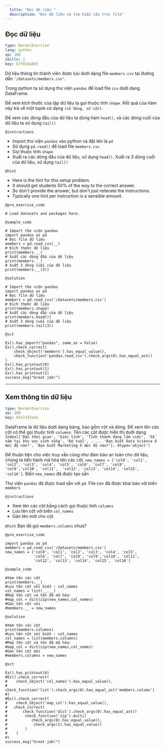 ```yaml
---
  title: "Đọc dữ liệu "
  description: "Đọc dữ liệu và tìm hiểu cấu trúc file"
---
```


## Đọc dữ liệu

```yaml
type: NormalExercise 
lang: python
xp: 100 
skills: 2
key: 67f01da0d3   
```


Dữ liệu thông tin thành viên được lưu dưới dạng file `members.csv` tại đường dẫn `'/datasets/members.csv'`.

Trong python ta sử dụng thư viện `pandas` để load file `csv` dưới dạng DataFrame.

Để xem kích thước của tập dữ liệu ta gọi thuộc tính `shape`. Kết quả của hàm này trả  về một tuple có dạng `(số dòng, số cột)`.

Để xem các  dòng đầu của dữ liệu ta dùng hàm `head()`, và các dòng cuối của dữ liệu ta sử dụng `tail()`


`@instructions`
- Import thư viện `pandas` vào python và đặt tên là `pd`
- Sử dụng `pd.read()` để load file `members.csv`
- Gọi thuộc tính `shape`
- Xuất ra các dòng đầu của dữ liệu, sử dụng `head()`. Xuất ra 3 dòng cuối của dữ liệu, sử dụng `tail()`

`@hint`
- Here is the hint for this setup problem. 
- It should get students 50% of the way to the correct answer.
- So don't provide the answer, but don't just reiterate the instructions.
- Typically one hint per instruction is a sensible amount.

`@pre_exercise_code`

```{python}
# Load datasets and packages here.
```

`@sample_code`

```{python}
# Import thư viện pandas
import pandas as pd
# Đọc file dữ liệu
members = pd.read_csv(__)
# Kích thước dữ liệu
print(members.__)
# Xuất các dòng đầu của dữ liệu
print(members.__)
# Xuất 3 dòng cuối của dữ liệu
print(members.__(3))
```

`@solution`

```{python}
# Import thư viện pandas
import pandas as pd
# Đọc file dữ liệu
members = pd.read_csv('/datasets/members.csv')
# Kích thước dữ liệu
print(members.shape)
# Xuất các dòng đầu của dữ liệu
print(members.head())
# Xuất 3 dòng cuối của dữ liệu
print(members.tail(3))
```

`@sct`

```{python}
Ex().has_import("pandas", same_as = False)
Ex().check_correct(
    check_object('members').has_equal_value(),
    check_function('pandas.read_csv').check_args(0).has_equal_ast()
)
Ex().has_printout(0)
Ex().has_printout(1)
Ex().has_printout(2)
success_msg("Great job!")
```

---

## Xem thông tin dữ liệu

```yaml
type: NormalExercise 
xp: 100 
key: 03e7143a4a   
```


DataFrame là dữ liệu dưới dạng bảng, bao gồm cột và dòng. Để xem tên các cột có thể gọi thuộc tính `columns`. Tên các cột được hiển thị dưới dạng
`Index(['Dấu thời gian', 'Giới tính', 'Tỉnh thành đang làm việc',
       'Số năm tại khu vực sinh sống', 'Độ tuổi',
        .....
       'Bạn biết Data Science ở mức độ nào?',
       'Bạn biết Marketing ở mức độ nào?'],
      dtype='object')`

Để thuận tiện cho việc truy vấn cũng như đảm bảo an toàn cho dữ liệu, chúng ta tiến hành mã hóa tên các cột. 
`new_names = ['col0', 'col1', 'col2', 'col3', 'col4', 'col5',
             'col6', 'col7', 'col8', 'col9','col10', 'col11', 
             'col12', 'col13', 'col14', 'col15', 'col16']`.  Biến `new_names` đã được tạo sẵn

Thư viện `pandas` đã được load sẵn với `pd`.  File csv đã được khai báo với biến `members`


`@instructions`
-  Xem tên các cột bằng cách gọi thuộc tính `columns`
- Lưu tên cột với biến `col_names`
- Gán tên mới cho cột

`@hint`
Bạn đã gọi `members.columns` chưa?

`@pre_exercise_code`

```{python}
import pandas as pd
members = pd.read_csv('/datasets/members.csv')
new_names = ['col0', 'col1', 'col2', 'col3', 'col4', 'col5',
             'col6', 'col7', 'col8', 'col9','col10', 'col11', 
             'col12', 'col13', 'col14', 'col15', 'col16']
```

`@sample_code`

```{python}
#Xem tên các cột
print(members.__)
#Lưu tên cột với biến : col_names
col_names = list(__.__)
#Map tên cột và tên đã mã hóa:
#map_col = dict(zip(new_names,col_names)
#Gán tên cột với 
#members.__ = new_names
```

`@solution`

```{python}
#Xem tên các cột
print(members.columns)
#Lưu tên cột với biến : col_names
col_names = list(members.columns)
#Map tên cột và tên đã mã hóa:
#map_col = dict(zip(new_names,col_names)
#Gán tên cột mới
#members.columns = new_names
```

`@sct`

```{python}
Ex().has_printout(0)
#Ex().check_correct(
#    check_object('col_names').has_equal_value(),
#    check_function('list').check_args(0).has_equal_ast('members.colums')
#)
#Ex().check_correct(
#    check_object('map_col').has_equal_value(),
#  	check_correct(
#    	check_function('dict').check_args(0).has_equal_ast()
#        check_function('zip').multi(
#        	check_args(0).has_equal_value(),
#            check_args(1).has_equal_value()
#        )
#    )
#)
success_msg("Great job!")
```
